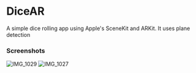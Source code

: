 # DiceAR
A simple dice rolling app using Apple's SceneKit and ARKit. It uses plane detection 

### Screenshots
![IMG_1029](https://user-images.githubusercontent.com/67921829/90894202-d9d34280-e3dd-11ea-940e-cbe5c488a847.PNG)
![IMG_1027](https://user-images.githubusercontent.com/67921829/90894222-e2c41400-e3dd-11ea-8d02-ecbd75055f54.PNG)
